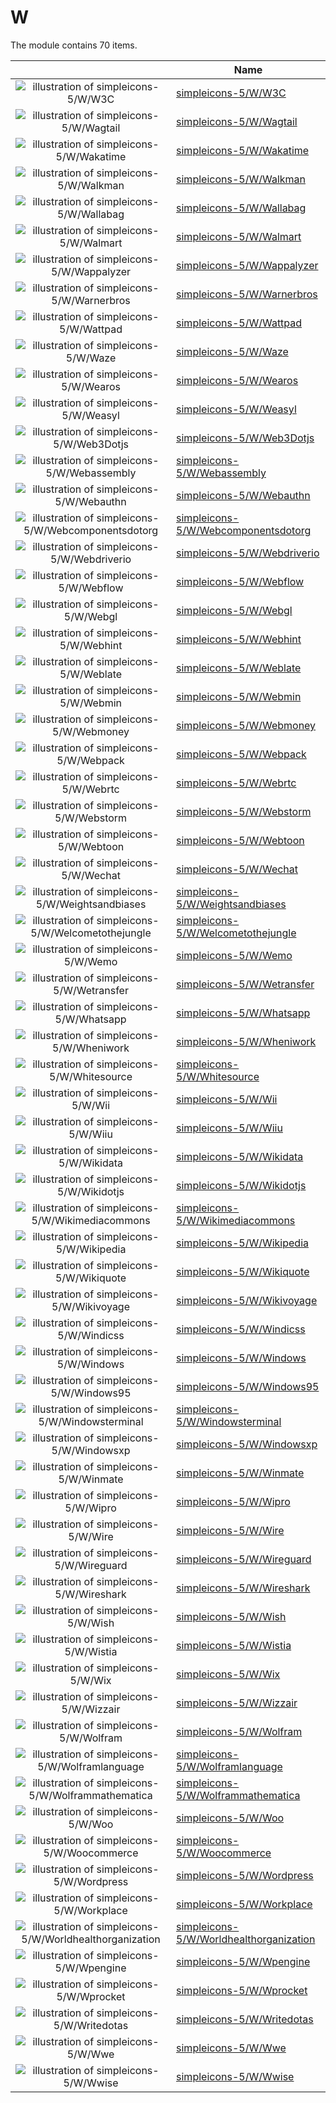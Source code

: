 # W

The module contains 70 items.



| |Name|
|:---:|---|
| ![illustration of simpleicons-5/W/W3C](../../simpleicons-5/W/W3C.png) | [simpleicons-5/W/W3C](../../simpleicons-5/W/W3C.md) |
| ![illustration of simpleicons-5/W/Wagtail](../../simpleicons-5/W/Wagtail.png) | [simpleicons-5/W/Wagtail](../../simpleicons-5/W/Wagtail.md) |
| ![illustration of simpleicons-5/W/Wakatime](../../simpleicons-5/W/Wakatime.png) | [simpleicons-5/W/Wakatime](../../simpleicons-5/W/Wakatime.md) |
| ![illustration of simpleicons-5/W/Walkman](../../simpleicons-5/W/Walkman.png) | [simpleicons-5/W/Walkman](../../simpleicons-5/W/Walkman.md) |
| ![illustration of simpleicons-5/W/Wallabag](../../simpleicons-5/W/Wallabag.png) | [simpleicons-5/W/Wallabag](../../simpleicons-5/W/Wallabag.md) |
| ![illustration of simpleicons-5/W/Walmart](../../simpleicons-5/W/Walmart.png) | [simpleicons-5/W/Walmart](../../simpleicons-5/W/Walmart.md) |
| ![illustration of simpleicons-5/W/Wappalyzer](../../simpleicons-5/W/Wappalyzer.png) | [simpleicons-5/W/Wappalyzer](../../simpleicons-5/W/Wappalyzer.md) |
| ![illustration of simpleicons-5/W/Warnerbros](../../simpleicons-5/W/Warnerbros.png) | [simpleicons-5/W/Warnerbros](../../simpleicons-5/W/Warnerbros.md) |
| ![illustration of simpleicons-5/W/Wattpad](../../simpleicons-5/W/Wattpad.png) | [simpleicons-5/W/Wattpad](../../simpleicons-5/W/Wattpad.md) |
| ![illustration of simpleicons-5/W/Waze](../../simpleicons-5/W/Waze.png) | [simpleicons-5/W/Waze](../../simpleicons-5/W/Waze.md) |
| ![illustration of simpleicons-5/W/Wearos](../../simpleicons-5/W/Wearos.png) | [simpleicons-5/W/Wearos](../../simpleicons-5/W/Wearos.md) |
| ![illustration of simpleicons-5/W/Weasyl](../../simpleicons-5/W/Weasyl.png) | [simpleicons-5/W/Weasyl](../../simpleicons-5/W/Weasyl.md) |
| ![illustration of simpleicons-5/W/Web3Dotjs](../../simpleicons-5/W/Web3Dotjs.png) | [simpleicons-5/W/Web3Dotjs](../../simpleicons-5/W/Web3Dotjs.md) |
| ![illustration of simpleicons-5/W/Webassembly](../../simpleicons-5/W/Webassembly.png) | [simpleicons-5/W/Webassembly](../../simpleicons-5/W/Webassembly.md) |
| ![illustration of simpleicons-5/W/Webauthn](../../simpleicons-5/W/Webauthn.png) | [simpleicons-5/W/Webauthn](../../simpleicons-5/W/Webauthn.md) |
| ![illustration of simpleicons-5/W/Webcomponentsdotorg](../../simpleicons-5/W/Webcomponentsdotorg.png) | [simpleicons-5/W/Webcomponentsdotorg](../../simpleicons-5/W/Webcomponentsdotorg.md) |
| ![illustration of simpleicons-5/W/Webdriverio](../../simpleicons-5/W/Webdriverio.png) | [simpleicons-5/W/Webdriverio](../../simpleicons-5/W/Webdriverio.md) |
| ![illustration of simpleicons-5/W/Webflow](../../simpleicons-5/W/Webflow.png) | [simpleicons-5/W/Webflow](../../simpleicons-5/W/Webflow.md) |
| ![illustration of simpleicons-5/W/Webgl](../../simpleicons-5/W/Webgl.png) | [simpleicons-5/W/Webgl](../../simpleicons-5/W/Webgl.md) |
| ![illustration of simpleicons-5/W/Webhint](../../simpleicons-5/W/Webhint.png) | [simpleicons-5/W/Webhint](../../simpleicons-5/W/Webhint.md) |
| ![illustration of simpleicons-5/W/Weblate](../../simpleicons-5/W/Weblate.png) | [simpleicons-5/W/Weblate](../../simpleicons-5/W/Weblate.md) |
| ![illustration of simpleicons-5/W/Webmin](../../simpleicons-5/W/Webmin.png) | [simpleicons-5/W/Webmin](../../simpleicons-5/W/Webmin.md) |
| ![illustration of simpleicons-5/W/Webmoney](../../simpleicons-5/W/Webmoney.png) | [simpleicons-5/W/Webmoney](../../simpleicons-5/W/Webmoney.md) |
| ![illustration of simpleicons-5/W/Webpack](../../simpleicons-5/W/Webpack.png) | [simpleicons-5/W/Webpack](../../simpleicons-5/W/Webpack.md) |
| ![illustration of simpleicons-5/W/Webrtc](../../simpleicons-5/W/Webrtc.png) | [simpleicons-5/W/Webrtc](../../simpleicons-5/W/Webrtc.md) |
| ![illustration of simpleicons-5/W/Webstorm](../../simpleicons-5/W/Webstorm.png) | [simpleicons-5/W/Webstorm](../../simpleicons-5/W/Webstorm.md) |
| ![illustration of simpleicons-5/W/Webtoon](../../simpleicons-5/W/Webtoon.png) | [simpleicons-5/W/Webtoon](../../simpleicons-5/W/Webtoon.md) |
| ![illustration of simpleicons-5/W/Wechat](../../simpleicons-5/W/Wechat.png) | [simpleicons-5/W/Wechat](../../simpleicons-5/W/Wechat.md) |
| ![illustration of simpleicons-5/W/Weightsandbiases](../../simpleicons-5/W/Weightsandbiases.png) | [simpleicons-5/W/Weightsandbiases](../../simpleicons-5/W/Weightsandbiases.md) |
| ![illustration of simpleicons-5/W/Welcometothejungle](../../simpleicons-5/W/Welcometothejungle.png) | [simpleicons-5/W/Welcometothejungle](../../simpleicons-5/W/Welcometothejungle.md) |
| ![illustration of simpleicons-5/W/Wemo](../../simpleicons-5/W/Wemo.png) | [simpleicons-5/W/Wemo](../../simpleicons-5/W/Wemo.md) |
| ![illustration of simpleicons-5/W/Wetransfer](../../simpleicons-5/W/Wetransfer.png) | [simpleicons-5/W/Wetransfer](../../simpleicons-5/W/Wetransfer.md) |
| ![illustration of simpleicons-5/W/Whatsapp](../../simpleicons-5/W/Whatsapp.png) | [simpleicons-5/W/Whatsapp](../../simpleicons-5/W/Whatsapp.md) |
| ![illustration of simpleicons-5/W/Wheniwork](../../simpleicons-5/W/Wheniwork.png) | [simpleicons-5/W/Wheniwork](../../simpleicons-5/W/Wheniwork.md) |
| ![illustration of simpleicons-5/W/Whitesource](../../simpleicons-5/W/Whitesource.png) | [simpleicons-5/W/Whitesource](../../simpleicons-5/W/Whitesource.md) |
| ![illustration of simpleicons-5/W/Wii](../../simpleicons-5/W/Wii.png) | [simpleicons-5/W/Wii](../../simpleicons-5/W/Wii.md) |
| ![illustration of simpleicons-5/W/Wiiu](../../simpleicons-5/W/Wiiu.png) | [simpleicons-5/W/Wiiu](../../simpleicons-5/W/Wiiu.md) |
| ![illustration of simpleicons-5/W/Wikidata](../../simpleicons-5/W/Wikidata.png) | [simpleicons-5/W/Wikidata](../../simpleicons-5/W/Wikidata.md) |
| ![illustration of simpleicons-5/W/Wikidotjs](../../simpleicons-5/W/Wikidotjs.png) | [simpleicons-5/W/Wikidotjs](../../simpleicons-5/W/Wikidotjs.md) |
| ![illustration of simpleicons-5/W/Wikimediacommons](../../simpleicons-5/W/Wikimediacommons.png) | [simpleicons-5/W/Wikimediacommons](../../simpleicons-5/W/Wikimediacommons.md) |
| ![illustration of simpleicons-5/W/Wikipedia](../../simpleicons-5/W/Wikipedia.png) | [simpleicons-5/W/Wikipedia](../../simpleicons-5/W/Wikipedia.md) |
| ![illustration of simpleicons-5/W/Wikiquote](../../simpleicons-5/W/Wikiquote.png) | [simpleicons-5/W/Wikiquote](../../simpleicons-5/W/Wikiquote.md) |
| ![illustration of simpleicons-5/W/Wikivoyage](../../simpleicons-5/W/Wikivoyage.png) | [simpleicons-5/W/Wikivoyage](../../simpleicons-5/W/Wikivoyage.md) |
| ![illustration of simpleicons-5/W/Windicss](../../simpleicons-5/W/Windicss.png) | [simpleicons-5/W/Windicss](../../simpleicons-5/W/Windicss.md) |
| ![illustration of simpleicons-5/W/Windows](../../simpleicons-5/W/Windows.png) | [simpleicons-5/W/Windows](../../simpleicons-5/W/Windows.md) |
| ![illustration of simpleicons-5/W/Windows95](../../simpleicons-5/W/Windows95.png) | [simpleicons-5/W/Windows95](../../simpleicons-5/W/Windows95.md) |
| ![illustration of simpleicons-5/W/Windowsterminal](../../simpleicons-5/W/Windowsterminal.png) | [simpleicons-5/W/Windowsterminal](../../simpleicons-5/W/Windowsterminal.md) |
| ![illustration of simpleicons-5/W/Windowsxp](../../simpleicons-5/W/Windowsxp.png) | [simpleicons-5/W/Windowsxp](../../simpleicons-5/W/Windowsxp.md) |
| ![illustration of simpleicons-5/W/Winmate](../../simpleicons-5/W/Winmate.png) | [simpleicons-5/W/Winmate](../../simpleicons-5/W/Winmate.md) |
| ![illustration of simpleicons-5/W/Wipro](../../simpleicons-5/W/Wipro.png) | [simpleicons-5/W/Wipro](../../simpleicons-5/W/Wipro.md) |
| ![illustration of simpleicons-5/W/Wire](../../simpleicons-5/W/Wire.png) | [simpleicons-5/W/Wire](../../simpleicons-5/W/Wire.md) |
| ![illustration of simpleicons-5/W/Wireguard](../../simpleicons-5/W/Wireguard.png) | [simpleicons-5/W/Wireguard](../../simpleicons-5/W/Wireguard.md) |
| ![illustration of simpleicons-5/W/Wireshark](../../simpleicons-5/W/Wireshark.png) | [simpleicons-5/W/Wireshark](../../simpleicons-5/W/Wireshark.md) |
| ![illustration of simpleicons-5/W/Wish](../../simpleicons-5/W/Wish.png) | [simpleicons-5/W/Wish](../../simpleicons-5/W/Wish.md) |
| ![illustration of simpleicons-5/W/Wistia](../../simpleicons-5/W/Wistia.png) | [simpleicons-5/W/Wistia](../../simpleicons-5/W/Wistia.md) |
| ![illustration of simpleicons-5/W/Wix](../../simpleicons-5/W/Wix.png) | [simpleicons-5/W/Wix](../../simpleicons-5/W/Wix.md) |
| ![illustration of simpleicons-5/W/Wizzair](../../simpleicons-5/W/Wizzair.png) | [simpleicons-5/W/Wizzair](../../simpleicons-5/W/Wizzair.md) |
| ![illustration of simpleicons-5/W/Wolfram](../../simpleicons-5/W/Wolfram.png) | [simpleicons-5/W/Wolfram](../../simpleicons-5/W/Wolfram.md) |
| ![illustration of simpleicons-5/W/Wolframlanguage](../../simpleicons-5/W/Wolframlanguage.png) | [simpleicons-5/W/Wolframlanguage](../../simpleicons-5/W/Wolframlanguage.md) |
| ![illustration of simpleicons-5/W/Wolframmathematica](../../simpleicons-5/W/Wolframmathematica.png) | [simpleicons-5/W/Wolframmathematica](../../simpleicons-5/W/Wolframmathematica.md) |
| ![illustration of simpleicons-5/W/Woo](../../simpleicons-5/W/Woo.png) | [simpleicons-5/W/Woo](../../simpleicons-5/W/Woo.md) |
| ![illustration of simpleicons-5/W/Woocommerce](../../simpleicons-5/W/Woocommerce.png) | [simpleicons-5/W/Woocommerce](../../simpleicons-5/W/Woocommerce.md) |
| ![illustration of simpleicons-5/W/Wordpress](../../simpleicons-5/W/Wordpress.png) | [simpleicons-5/W/Wordpress](../../simpleicons-5/W/Wordpress.md) |
| ![illustration of simpleicons-5/W/Workplace](../../simpleicons-5/W/Workplace.png) | [simpleicons-5/W/Workplace](../../simpleicons-5/W/Workplace.md) |
| ![illustration of simpleicons-5/W/Worldhealthorganization](../../simpleicons-5/W/Worldhealthorganization.png) | [simpleicons-5/W/Worldhealthorganization](../../simpleicons-5/W/Worldhealthorganization.md) |
| ![illustration of simpleicons-5/W/Wpengine](../../simpleicons-5/W/Wpengine.png) | [simpleicons-5/W/Wpengine](../../simpleicons-5/W/Wpengine.md) |
| ![illustration of simpleicons-5/W/Wprocket](../../simpleicons-5/W/Wprocket.png) | [simpleicons-5/W/Wprocket](../../simpleicons-5/W/Wprocket.md) |
| ![illustration of simpleicons-5/W/Writedotas](../../simpleicons-5/W/Writedotas.png) | [simpleicons-5/W/Writedotas](../../simpleicons-5/W/Writedotas.md) |
| ![illustration of simpleicons-5/W/Wwe](../../simpleicons-5/W/Wwe.png) | [simpleicons-5/W/Wwe](../../simpleicons-5/W/Wwe.md) |
| ![illustration of simpleicons-5/W/Wwise](../../simpleicons-5/W/Wwise.png) | [simpleicons-5/W/Wwise](../../simpleicons-5/W/Wwise.md) |



